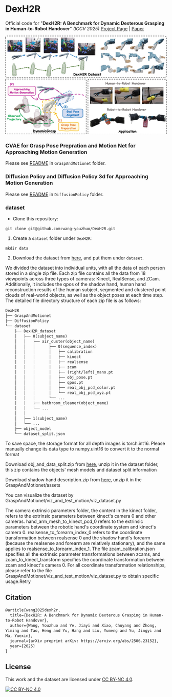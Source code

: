 # DexH2R
Official code for "**DexH2R: A Benchmark for Dynamic Dexterous Grasping in Human-to-Robot Handover**" *(ICCV 2025)*
[Project Page](https://dexh2r.github.io/) | [Paper](https://arxiv.org/abs/2506.23152)


![image](./images/teaser.jpg)


### CVAE for Grasp Pose Prepration and Motion Net for Approaching Motion Generation

Please see [README](https://github.com/wang-youzhuo/DexH2R/blob/main/GraspAndMotionet/README.md) in `GraspAndMotionet` folder.

### Diffusion Policy and Diffusion Policy 3d for Approaching Motion Generation

Please see [README]() in `DiffusionPolicy` folder.

### dataset




* Clone this repository:
```commandline
git clone git@github.com:wang-youzhuo/DexH2R.git
```
1. Create a `dataset` folder under `DexH2R`:
```commandline
mkdir data
```
2. Download the dataset from [here](https://drive.google.com/drive/folders/1dco6ooYR7BWh_ULDX-n5EKZ5FFaU_rVQ?usp=sharing), and put them under `dataset`. 

We divided the dataset into individual units, with all the data of each person stored in a single zip file. Each zip file contains all the data from 18 viewpoints across three types of cameras: Kinect, RealSense, and ZCam. Additionally, it includes the qpos of the shadow hand, human hand reconstruction results of the human subject, segmented and clustered point clouds of real-world objects, as well as the object poses at each time step. The detailed file directory structure of each zip file is as follows:

```commandline
DexH2R
├── GraspAndMotionet
├── DiffusionPolicy
└── dataset
    ├── DexH2R_dataset
    │   ├── 0(subject_name)
    │   │   ├── air_duster(object_name)
    │   │   │      ├── 0(sequence_index)
    │   │   │      │   ├── calibration
    │   │   │      │   ├── kinect
    │   │   │      │   ├── realsense
    │   │   │      │   ├── zcam
    │   │   │      │   ├── (right/left)_mano.pt
    │   │   │      │   ├── obj_pose.pt
    │   │   │      │   ├── qpos.pt
    │   │   │      │   ├── real_obj_pcd_color.pt
    │   │   │      │   └── real_obj_pcd_xyz.pt
    │   │   │      └── ...
    │   │   ├── bathroom_cleaner(object_name)
    │   │   └── ...
    │   │
    │   ├── 1(subject_name) 
    │   └── ...
    ├── object_model
    └── dataset_split.json
```

To save space, the storage format for all depth images is torch.int16. Please manually change its data type to numpy.uint16 to convert it to the normal format

Download obj_and_data_split.zip from [here](https://drive.google.com/file/d/1ybEs6ekTA8zsqayvy6Oho20ZUc5CNanL/view?usp=drive_link), unzip it in the dataset folder, this zip contains the objects' mesh models and dataset split information

Download shadow hand description.zip from [here](https://drive.google.com/file/d/1frZlH4_1m6d25OhsQzjkp4Y7FGbdGARK/view?usp=drive_link), unzip it in the GraspAndMotionet/assets 

You can visualize the dataset by GraspAndMotionet/viz_and_test_motion/viz_dataset.py

The camera extrinsic parameters folder, the content in the kinect folder, refers to the extrinsic parameters between kinect's camera 0 and other cameras. hand_arm_mesh_to_kinect_pcd_0 refers to the extrinsic parameters between the robotic hand's coordinate system and kinect's camera 0. realsense_to_forearm_index_0 refers to the coordinate transformation between realsense 0 and the shadow hand's forearm (because the realsense and forearm are relatively stationary), and the same applies to realsense_to_forearm_index_1. The file zcam_calibration.json specifies all the extrinsic parameter transformations between zcams, and zcam_to_kinect_transform specifies the coordinate transformation between zcam and kinect's camera 0. For all coordinate transformation relationships, please refer to the file GraspAndMotionet/viz_and_test_motion/viz_dataset.py to obtain specific usage.Retry

## Citation

```
@article{wang2025dexh2r,
  title={DexH2R: A Benchmark for Dynamic Dexterous Grasping in Human-to-Robot Handover},
  author={Wang, Youzhuo and Ye, Jiayi and Xiao, Chuyang and Zhong, Yiming and Tao, Heng and Yu, Hang and Liu, Yumeng and Yu, Jingyi and Ma, Yuexin},
  journal={arXiv preprint arXiv: https://arxiv.org/abs/2506.23152},
  year={2025}
}
```

## License
This work and the dataset are licensed under [CC BY-NC 4.0][cc-by-nc].

[![CC BY-NC 4.0][cc-by-nc-image]][cc-by-nc]

[cc-by-nc]: https://creativecommons.org/licenses/by-nc/4.0/
[cc-by-nc-image]: https://licensebuttons.net/l/by-nc/4.0/88x31.png
